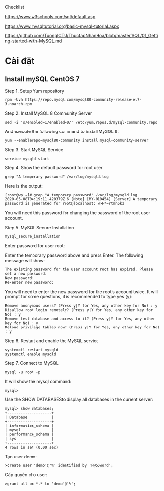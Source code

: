 Checklist

https://www.w3schools.com/sql/default.asp

https://www.mysqltutorial.org/basic-mysql-tutorial.aspx

https://github.com/TuongICTU/ThuctapNhanHoa/blob/master/SQL/01_Getting-started-with-MySQL.md

# Cài đặt

## Install mySQL CentOS 7
Step 1. Setup Yum repository

    rpm -Uvh https://repo.mysql.com/mysql80-community-release-el7-3.noarch.rpm

Step 2. Install MySQL 8 Community Server

    sed -i 's/enabled=1/enabled=0/' /etc/yum.repos.d/mysql-community.repo

And execute the following command to install MySQL 8:

    yum --enablerepo=mysql80-community install mysql-community-server

Step 3. Start MySQL Service

    service mysqld start

Step 4. Show the default password for root user

    grep "A temporary password" /var/log/mysqld.log

Here is the output:

    [root@wp ~]# grep "A temporary password" /var/log/mysqld.log
    2020-05-08T04:19:11.420379Z 6 [Note] [MY-010454] [Server] A temporary password is generated for root@localhost: w>F*=rtmh5kz

You will need this password for changing the password of the root user account.

Step 5. MySQL Secure Installation

    mysql_secure_installation

Enter password for user root:

Enter the temporary password above and press Enter. The following message will show:

    The existing password for the user account root has expired. Please set a new password.
    New password:
    Re-enter new password:

You will need to enter the new password for the root‘s account twice. It will prompt for some questions, it is recommended to type yes (y):

    Remove anonymous users? (Press y|Y for Yes, any other key for No) : y
    Disallow root login remotely? (Press y|Y for Yes, any other key for No) : y
    Remove test database and access to it? (Press y|Y for Yes, any other key for No) : y
    Reload privilege tables now? (Press y|Y for Yes, any other key for No) : y

Step 6. Restart and enable the MySQL service

    systemctl restart mysqld
    systemctl enable mysqld

Step 7. Connect to MySQL

    mysql -u root -p

It will show the mysql command:

    mysql>

Use the SHOW DATABASESto display all databases in the current server:

```
mysql> show databases;
+--------------------+
| Database           |
+--------------------+
| information_schema |
| mysql              |
| performance_schema |
| sys                |
+--------------------+
4 rows in set (0.00 sec)
```

Tạo user demo:

    >create user 'demo'@'%' identified by 'P@55word';

Cấp quyền cho user:

    >grant all on *.* to 'demo'@'%';



